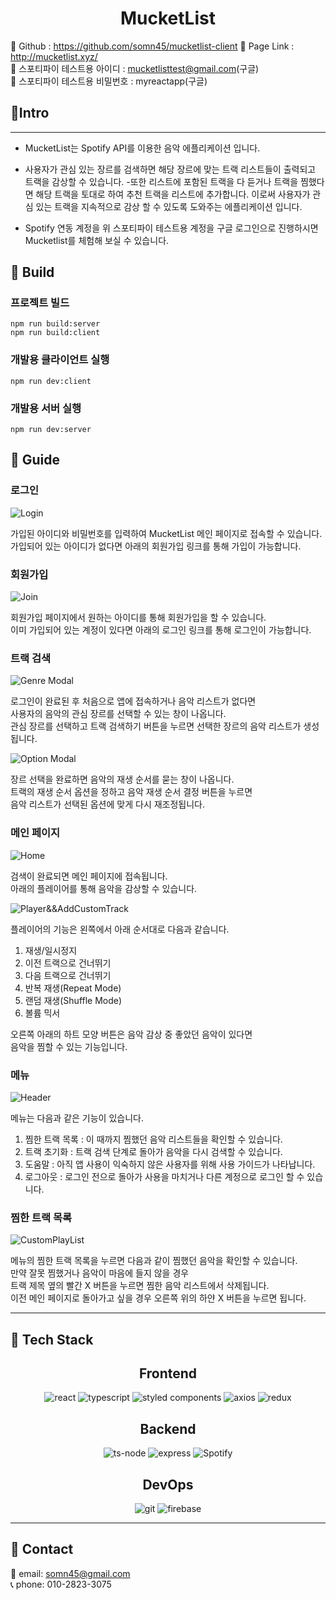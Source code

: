 <center>
<h1>MucketList</h1>
</center>

🔗 Github : https://github.com/somn45/mucketlist-client
🔗 Page Link : http://mucketlist.xyz/  
🧩 스포티파이 테스트용 아이디 : mucketlisttest@gmail.com(구글)  
🧩 스포티파이 테스트용 비밀번호 : myreactapp(구글)

## 🎉Intro

---

- MucketList는 Spotify API를 이용한 음악 에플리케이션 입니다.
- 사용자가 관심 있는 장르를 검색하면 해당 장르에 맞는 트랙 리스트들이 출력되고 트랙을 감상할 수 있습니다. -또한 리스트에 포함된 트랙을 다 듣거나 트랙을 찜했다면 해당 트랙을 토대로 하여 추천 트랙을 리스트에 추가합니다. 이로써 사용자가 관심 있는 트랙을 지속적으로 감상 할 수 있도록 도와주는 에플리케이션 입니다.

- Spotify 연동 계정을 위 스포티파이 테스트용 계정을 구글 로그인으로 진행하시면 Mucketlist를 체험해 보실 수 있습니다.

## 💾 Build

### 프로젝트 빌드

```
npm run build:server
npm run build:client
```

### 개발용 클라이언트 실행

```
npm run dev:client
```

### 개발용 서버 실행

```
npm run dev:server
```

## 📕 Guide

### 로그인

![Login](./image/login.PNG)

가입된 아이디와 비밀번호를 입력하여 MucketList 메인 페이지로 접속할 수 있습니다.  
가입되어 있는 아이디가 없다면 아래의 회원가입 링크를 통해 가입이 가능합니다.

### 회원가입

![Join](./image/join.PNG)

회원가입 페이지에서 원하는 아이디를 통해 회원가입을 할 수 있습니다.  
이미 가입되어 있는 계정이 있다면 아래의 로그인 링크를 통해 로그인이 가능합니다.

### 트랙 검색

![Genre Modal](./image/genre.PNG)

로그인이 완료된 후 처음으로 앱에 접속하거나 음악 리스트가 없다면  
사용자의 음악의 관심 장르를 선택할 수 있는 창이 나옵니다.  
관심 장르를 선택하고 트랙 검색하기 버튼을 누르면 선택한 장르의 음악 리스트가 생성됩니다.

![Option Modal](./image/option.PNG)

장르 선택을 완료하면 음악의 재생 순서를 묻는 창이 나옵니다.  
트랙의 재생 순서 옵션을 정하고 음악 재생 순서 결정 버튼을 누르면  
음악 리스트가 선택된 옵션에 맞게 다시 재조정됩니다.

### 메인 페이지

![Home](./image/main.PNG)

검색이 완료되면 메인 페이지에 접속됩니다.  
아래의 플레이어를 통해 음악을 감상할 수 있습니다.

![Player&&AddCustomTrack](./image/player_and_addcustomtrack.PNG)

플레이어의 기능은 왼쪽에서 아래 순서대로 다음과 같습니다.

1. 재생/일시정지
2. 이전 트랙으로 건너뛰기
3. 다음 트랙으로 건너뛰기
4. 반복 재생(Repeat Mode)
5. 랜덤 재생(Shuffle Mode)
6. 볼륨 믹서

오른쪽 아래의 하트 모양 버튼은 음악 감상 중 좋았던 음악이 있다면  
음악을 찜할 수 있는 기능입니다.

### 메뉴

![Header](./image/menu.PNG)

메뉴는 다음과 같은 기능이 있습니다.

1. 찜한 트랙 목록 : 이 때까지 찜했던 음악 리스트들을 확인할 수 있습니다.
2. 트랙 초기화 : 트랙 검색 단계로 돌아가 음악을 다시 검색할 수 있습니다.
3. 도움말 : 아직 앱 사용이 익숙하지 않은 사용자를 위해 사용 가이드가 나타납니다.
4. 로그아웃 : 로그인 전으로 돌아가 사용을 마치거나 다른 계정으로 로그인 할 수 있습니다.

### 찜한 트랙 목록

![CustomPlayList](./image/customplaylist.PNG)

메뉴의 찜한 트랙 목록을 누르면 다음과 같이 찜했던 음악을 확인할 수 있습니다.  
만약 잘못 찜했거나 음악이 마음에 들지 않을 경우  
트랙 제목 옆의 빨간 X 버튼을 누르면 찜한 음악 리스트에서 삭제됩니다.  
이전 메인 페이지로 돌아가고 싶을 경우 오른쪽 위의 하얀 X 버튼을 누르면 됩니다.

---

## 🔧 Tech Stack

<center><h2>Frontend</h2></center>

<center>
<img alt="react" src ="https://img.shields.io/badge/react-61DAFB.svg?&style=for-the-badge&logo=react&logoColor=black"/>
<img alt="typescript" src ="https://img.shields.io/badge/typescript-3178C6.svg?&style=for-the-badge&logo=typescript&logoColor=white"/>
<img alt="styled components" src ="https://img.shields.io/badge/styled components-DB7093.svg?&style=for-the-badge&logo=styled components&logoColor=white"/>
<img alt="axios" src ="https://img.shields.io/badge/axios-5A29E4.svg?&style=for-the-badge&logo=axios&logoColor=white"/>
<img alt="redux" src ="https://img.shields.io/badge/redux-764ABC.svg?&style=for-the-badge&logo=redux&logoColor=white"/>
</center>

<center><h2>Backend</h2></center>

<center>
<img alt="ts-node" src ="https://img.shields.io/badge/tsnode-3178C6.svg?&style=for-the-badge&logo=ts-node&logoColor=white"/>
<img alt="express" src ="https://img.shields.io/badge/express-000000.svg?&style=for-the-badge&logo=express&logoColor=white"/>
<img alt="Spotify" src ="https://img.shields.io/badge/SpotifyApi-1DB954.svg?&style=for-the-badge&logo=Spotify&logoColor=white"/>
</center>

<center><h2>DevOps</h2></center>

<center>
<img alt="git" src ="https://img.shields.io/badge/git-F05032.svg?&style=for-the-badge&logo=git&logoColor=white"/>
<img alt="firebase" src ="https://img.shields.io/badge/firebase-FFCA28.svg?&style=for-the-badge&logo=firebase&logoColor=black"/>
</center>

---

## 📱 Contact

📧 email: somn45@gmail.com  
📞 phone: 010-2823-3075
